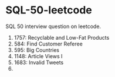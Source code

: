 # SQL-50-leetcode
SQL 50 interview question on leetcode.

1. 1757: Recyclable and Low-Fat Products
2. 584: Find Customer Referee
3. 595: Big Countries
4. 1148: Article Views I
5. 1683: Invalid Tweets
6. 

